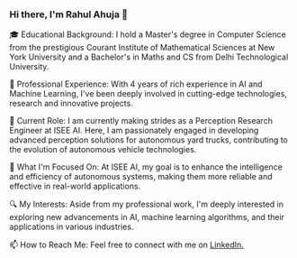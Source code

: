 ### Hi there, I'm Rahul Ahuja 👋

🎓 Educational Background: I hold a Master's degree in Computer Science from the prestigious Courant Institute of Mathematical Sciences at New York University and a Bachelor's in Maths and CS from Delhi Technological University. 

💼 Professional Experience: With 4 years of rich experience in AI and Machine Learning, I've been deeply involved in cutting-edge technologies, research and innovative projects.

🤖 Current Role: I am currently making strides as a Perception Research Engineer at ISEE AI. Here, I am passionately engaged in developing advanced perception solutions for autonomous yard trucks, contributing to the evolution of autonomous vehicle technologies.

🌱 What I'm Focused On: At ISEE AI, my goal is to enhance the intelligence and efficiency of autonomous systems, making them more reliable and effective in real-world applications.

🔍 My Interests: Aside from my professional work, I'm deeply interested in exploring new advancements in AI, machine learning algorithms, and their applications in various industries.

📫 How to Reach Me: Feel free to connect with me on [LinkedIn.](https://www.linkedin.com/in/rahulahuja123/)
<!--
**rahuja123/rahuja123** is a ✨ _special_ ✨ repository because its `README.md` (this file) appears on your GitHub profile.

Here are some ideas to get you started:

- 🔭 I’m currently working on ...
- 🌱 I’m currently learning ...
- 👯 I’m looking to collaborate on ...
- 🤔 I’m looking for help with ...
- 💬 Ask me about ...
- 📫 How to reach me: ...
- 😄 Pronouns: ...
- ⚡ Fun fact: ...
-->
